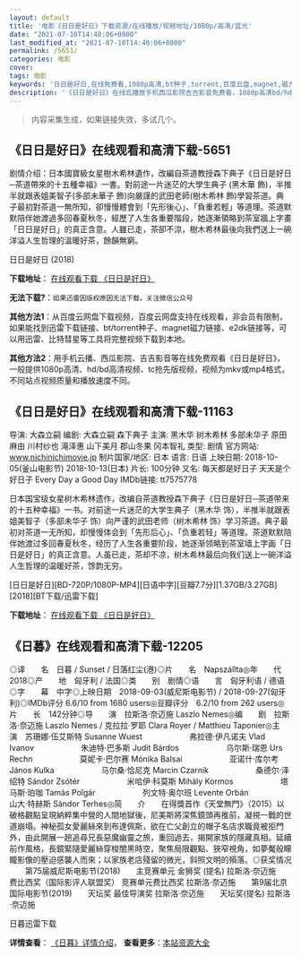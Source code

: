 ```yaml
---
layout: default
title: '电影《日日是好日》下载资源/在线播放/视频地址/1080p/高清/蓝光'
date: "2021-07-10T14:40:06+0800"
last_modified_at: "2021-07-10T14:40:06+0800"
permalink: /5651/
categories: 电影
cover:
tags: 电影
keywords: '日日是好日,在线免费看,1080p高清,bt种子,torrent,百度云盘,magnet,磁力链,迅雷下载资源'
description: '《日日是好日》在线云播放手机西瓜影院吉吉影音免费看，1080p高清bd/hd未删减完整版和tc抢先枪版，mkv/mp4格式，附带bt/torrent种子、magnet/磁力链、百度云盘、网盘资源迅雷下载链接'
---
```


>内容采集生成，如果链接失效，多试几个。


## 《日日是好日》在线观看和高清下载-5651

剧情介绍：日本國寶級女星樹木希林遺作，改編自茶道教授森下典子《日日是好日─茶道帶來的十五種幸福》一書。對前途一片迷茫的大學生典子 (黑木華 飾)，半推半就跟表姐美智子(多部未華子 飾)向嚴謹的武田老師(樹木希林 飾)學習茶道。典子最初對茶道一無所知，卻慢慢體會到「先形後心」、「負重若輕」等道理。茶道默默陪伴她渡過多回春夏秋冬，經歷了人生各重要階段，她逐漸領略到茶室牆上字畫「日日是好日」的真正含意。人雖已走，茶卻不涼，樹木希林最後向我們送上一碗洋溢人生哲理的溫暖好茶，餘韻無窮。


日日是好日 (2018)

**下载地址**： [在线观看下载 《日日是好日》](https://www.btbtdy.me/btdy/dy15962.html) 


**无法下载?**：`如果迅雷因版权原因无法下载，关注微信公众号 `

**其他方法1**：从百度云网盘下载视频，百度云网盘支持在线观看，非会员有限制，如果能找到迅雷下载链接、bt/torrent种子、magnet磁力链接、e2dk链接等，可以用迅雷、比特彗星等工具将完整视频下载到本地。

**其他方法2**：用手机云播、西瓜影院、吉吉影音等在线免费观看《日日是好日》，一般提供1080p高清、hd/bd高清视频、tc抢先版视频，视频为mkv或mp4格式，不同站点视频质量和播放速度不同。


## 《日日是好日》在线观看和高清下载-11163

导演: 大森立嗣 编剧: 大森立嗣 森下典子 主演: 黑木华 树木希林 多部未华子 原田麻由 川村纱也 滝泽惠 山下美月 郡山冬果 冈本智礼 类型: 剧情 官方网站: www.nichinichimovie.jp 制片国家/地区: 日本 语言: 日语 上映日期: 2018-10-05(釜山电影节) 2018-10-13(日本) 片长: 100分钟 又名: 每天都是好日子 天天是个好日子 Every Day a Good Day IMDb链接: tt7575778

日本国宝级女星树木希林遗作，改编自茶道教授森下典子《日日是好日─茶道带来的十五种幸福》一书。对前途一片迷茫的大学生典子（黑木华 饰），半推半就跟表姐美智子（多部未华子 饰）向严谨的武田老师（树木希林 饰）学习茶道。典子最初对茶道一无所知，却慢慢体会到「先形后心」、「负重若轻」等道理。茶道默默陪伴她渡过多回春夏秋冬，经历了人生各重要阶段，她逐渐领略到茶室墙上字画「日日是好日」的真正含意。人虽已走，茶却不凉，树木希林最后向我们送上一碗洋溢人生哲理的温暖好茶，馀韵无穷。


[日日是好日][BD-720P/1080P-MP4][日语中字][豆瓣7.7分][1.37GB/3.27GB][2018][BT下载/迅雷下载]

**下载地址**： [在线观看下载 《日日是好日》](https://www.btdx8.com/torrent/rrshr_2018.html) 


## 《日暮》在线观看和高清下载-12205

◎译　　名　日暮 / Sunset / 日落红尘(港)◎片　　名　Napszállta◎年　　代　2018◎产　　地　匈牙利 / 法国◎类　　别　剧情◎语　　言　匈牙利语 / 德语◎字　　幕　中字◎上映日期　2018-09-03(威尼斯电影节) / 2018-09-27(匈牙利)◎IMDb评分 6.6/10 from 1680 users◎豆瓣评分　6.2/10 from 262 users◎片　　长　142分钟◎导　　演　拉斯洛·奈迈施 Laszlo Nemes◎编　　剧　拉斯洛·奈迈施 Laszlo Nemes / 克拉拉·罗耶 Clara Royer / Matthieu Taponier◎主　　演　苏珊娜·伍艾斯特 Susanne Wuest　　　　　　弗拉德·伊凡诺夫 Vlad Ivanov　　　　　　朱迪特·巴多斯 Judit Bárdos　　　　　　乌尔斯·瑞恩 Urs Rechn　　　　　　莫妮卡·巴尔赛 Mónika Balsai　　　　　　亚诺什·库尔考 János Kulka　　　　　　马尔桑·恰尼克 Marcin Czarnik　　　　　　桑德尔·泽绍特 Sándor Zsótér　　　　　　米哈伊·科莫斯 Mihály Kormos　　　　　　塔马斯·珀咖 Tamás Polgár　　　　　　列文特·奥尔班 Levente Orbán　　　　　　山大·特赫斯 Sándor Terhes◎简　　介　　在得獎首作《天堂無門》（2015）以破格觀點呈現納粹集中營的人間地獄後，尼美斯將深焦鏡頭再推前，凝視一戰的世道崩塌。神秘孤女愛麗絲來到布達佩斯，欲在亡父創立的帽子名店求職竟被拒門外，由此開展一趟追尋兄長惡魔幽靈之旅，重回過去，揭開家族的隱藏真相。延續前作風格，長鏡緊隨愛麗絲穿梭闇黑時空，聚焦局限觀點、狹窄視角，如夢魘般矇矓影像的壓迫感襲人而來；以家族老店殘留的微光，斜照文明的殞落。◎获奖情况 　　第75届威尼斯电影节(2018)　　主竞赛单元 金狮奖 (提名) 拉斯洛·奈迈施　　费比西奖（国际影评人联盟奖） 竞赛单元费比西奖 拉斯洛·奈迈施　　第9届北京国际电影节(2019)　　天坛奖 最佳导演奖 拉斯洛·奈迈施　　天坛奖(提名) 拉斯洛·奈迈施


日暮迅雷下载

**详情查看**： [《日暮》详情介绍](/movie/12205/)， **查看更多**：[本站资源大全](/movie/t/all/)

